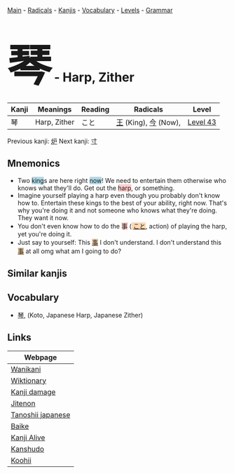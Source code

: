 <style> bigfont {font-size: 100px}</style>
[Main](../index.md) -
[Radicals](../radicals.md) -
[Kanjis](../kanjis.md) -
[Vocabulary](../vocabulary.md) -
[Levels](../levels.md) -
[Grammar](../grammar.md)
# <bigfont> 琴</bigfont> - Harp, Zither 

| Kanji | Meanings | Reading | Radicals | Level |
| --- | --- | --- | --- | --- |
| 琴 | Harp, Zither | こと | [王](../radicals/王.md) (King), [今](../radicals/今.md) (Now),  | [Level 43](../levels/wk_level43.md) |

Previous kanji: [炉](炉.md) Next kanji: [寸](寸.md) 

## Mnemonics
 * Two <span style="background-color:#ADD8E6"> king</span>s are here right <span style="background-color:#ADD8E6"> now</span>! We need to entertain them otherwise who knows what they'll do. Get out the <span style="background-color:#ffcccb"> harp</span>, or something.
* Imagine yourself playing a harp even though you probably don't know how to. Entertain these kings to the best of your ability, right now. That's why you're doing it and not someone who knows what they're doing. They want it now.
* You don't even know how to do the <span style="background-color:#ffcccb"> 事</span> (<span style="background-color:#fed8b1"> [こと](https://jisho.org/search/こと)</span>, action) of playing the harp, yet you're doing it.
* Just say to yourself: This <span style="background-color:#fed8b1"> [事](https://jisho.org/search/事)</span> I don't understand. I don't understand this <span style="background-color:#fed8b1"> [事](https://jisho.org/search/事)</span> at all omg what am I going to do?


## Similar kanjis
 


## Vocabulary
 * [琴](../vocabulary/琴.md), (Koto, Japanese Harp, Japanese Zither)



## Links 

| Webpage |
| --- |
| [Wanikani          ](https://www.wanikani.com/kanji/琴) |
| [Wiktionary        ](https://en.wiktionary.org/wiki/琴) |
| [Kanji damage      ](http://www.kanjidamage.com/kanji/search?utf8=✓&q=琴) |
| [Jitenon           ](https://jitenon.com/kanji/琴) |
| [Tanoshii japanese ](https://www.tanoshiijapanese.com/dictionary/kanji.cfm?k=琴) |
| [Baike             ](https://baike.baidu.com/item/琴) |
| [Kanji Alive       ](https://app.kanjialive.com/琴) |
| [Kanshudo          ](https://www.kanshudo.com/searchmn?q=琴) |
| [Koohii            ](https://kanji.koohii.com/study/kanji/琴) |

